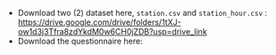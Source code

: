 - Download two (2) dataset here, `station.csv` and `station_hour.csv`  : https://drive.google.com/drive/folders/1tXJ-ow1d3j3Tfra8zdYkdM0w6CH0jZDB?usp=drive_link
- Download the questionnaire here: 